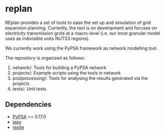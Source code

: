 # replan

REplan provides a set of tools to ease the set up and simulation of grid expansion planning.
Currently, the tool is on development and focuses on electricity transmission grids at a macro-level (i.e. our most granular model uses as indivisible units NUTS3 regions).

We currently work using the PyPSA framework as network modelling tool.

The repository is organized as follows:

1. network/: Tools for building a PyPSA network
2. projects/: Example scripts using the tools in network
3. postprocessing/: Tools for analysing the results generated via the projects
4. tests/: Unit tests

## Dependencies

- <a href="https://github.com/PyPSA/PyPSA">PyPSA</a> >= 0.17.0
- <a href="https://github.com/montefesp/iepy">iepy</a>
- <a href="https://github.com/montefesp/resite">resite</a>
